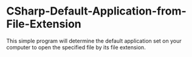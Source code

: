 # CSharp-Default-Application-from-File-Extension
This simple program will determine the default application set on your computer to open the specified file by its file extension.
